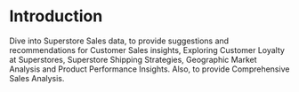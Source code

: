 # Introduction
Dive into Superstore Sales data, to provide suggestions and recommendations for Customer Sales insights, Exploring Customer Loyalty at Superstores, Superstore Shipping Strategies,  Geographic Market Analysis and Product Performance Insights. Also, to provide Comprehensive Sales Analysis.
